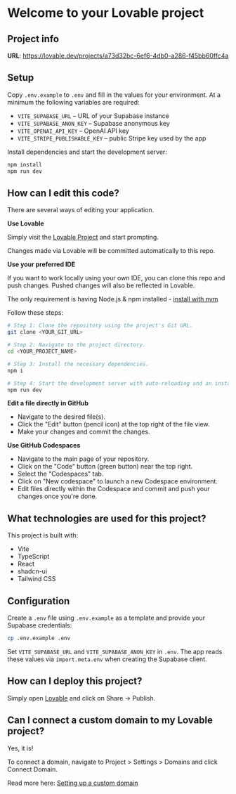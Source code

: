 # Welcome to your Lovable project

## Project info

**URL**: https://lovable.dev/projects/a73d32bc-6ef6-4db0-a286-f45bb60ffc4a

## Setup

Copy `.env.example` to `.env` and fill in the values for your environment. At a minimum
the following variables are required:

- `VITE_SUPABASE_URL` – URL of your Supabase instance
- `VITE_SUPABASE_ANON_KEY` – Supabase anonymous key
- `VITE_OPENAI_API_KEY` – OpenAI API key
- `VITE_STRIPE_PUBLISHABLE_KEY` – public Stripe key used by the app

Install dependencies and start the development server:

```bash
npm install
npm run dev
```

## How can I edit this code?

There are several ways of editing your application.

**Use Lovable**

Simply visit the [Lovable Project](https://lovable.dev/projects/a73d32bc-6ef6-4db0-a286-f45bb60ffc4a) and start prompting.

Changes made via Lovable will be committed automatically to this repo.

**Use your preferred IDE**

If you want to work locally using your own IDE, you can clone this repo and push changes. Pushed changes will also be reflected in Lovable.

The only requirement is having Node.js & npm installed - [install with nvm](https://github.com/nvm-sh/nvm#installing-and-updating)

Follow these steps:

```sh
# Step 1: Clone the repository using the project's Git URL.
git clone <YOUR_GIT_URL>

# Step 2: Navigate to the project directory.
cd <YOUR_PROJECT_NAME>

# Step 3: Install the necessary dependencies.
npm i

# Step 4: Start the development server with auto-reloading and an instant preview.
npm run dev
```

**Edit a file directly in GitHub**

- Navigate to the desired file(s).
- Click the "Edit" button (pencil icon) at the top right of the file view.
- Make your changes and commit the changes.

**Use GitHub Codespaces**

- Navigate to the main page of your repository.
- Click on the "Code" button (green button) near the top right.
- Select the "Codespaces" tab.
- Click on "New codespace" to launch a new Codespace environment.
- Edit files directly within the Codespace and commit and push your changes once you're done.

## What technologies are used for this project?

This project is built with:

- Vite
- TypeScript
- React
- shadcn-ui
- Tailwind CSS

## Configuration

Create a `.env` file using `.env.example` as a template and provide your Supabase credentials:

```sh
cp .env.example .env
```

Set `VITE_SUPABASE_URL` and `VITE_SUPABASE_ANON_KEY` in `.env`. The app reads these values via `import.meta.env` when creating the Supabase client.

## How can I deploy this project?

Simply open [Lovable](https://lovable.dev/projects/a73d32bc-6ef6-4db0-a286-f45bb60ffc4a) and click on Share -> Publish.

## Can I connect a custom domain to my Lovable project?

Yes, it is!

To connect a domain, navigate to Project > Settings > Domains and click Connect Domain.

Read more here: [Setting up a custom domain](https://docs.lovable.dev/tips-tricks/custom-domain#step-by-step-guide)
